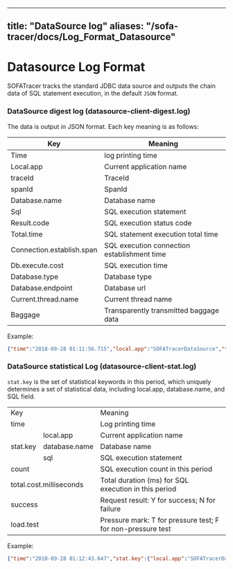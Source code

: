 
---
title: "DataSource log"
aliases: "/sofa-tracer/docs/Log_Format_Datasource"
---


# Datasource Log Format
SOFATracer tracks the standard JDBC data source and outputs the chain data of SQL statement execution, in the default `JSON` format.

### DataSource digest log (datasource-client-digest.log)

The data is output in JSON format. Each key meaning is as follows:

Key | Meaning
--------- | -------------
 Time | log printing time
 Local.app | Current application name
 traceId | TraceId
 spanId | SpanId
 Database.name | Database name
 Sql | SQL execution statement
 Result.code | SQL execution status code
 Total.time | SQL statement execution total time
 Connection.establish.span | SQL execution connection establishment time
 Db.execute.cost | SQL execution time
 Database.type | Database type
 Database.endpoint | Database url
 Current.thread.name | Current thread name
 Baggage | Transparently transmitted baggage data

Example:

```json
{"time":"2018-09-28 01:11:56.715","local.app":"SOFATracerDataSource","traceId":"1e1bcab91538068316462100111113","spanId":"0.1.2","database.name":"test","sql":"CREATE TABLE TEST(ID INT PRIMARY KEY%2C NAME VARCHAR(255));","result.code":"success","total.time":"228ms","connection.establish.span":"220ms","db.execute.cost":"3ms","database.type":"h2","database.endpoint":"jdbc:h2:~/test:-1","current.thread.name":"http-nio-8080-exec-1","baggage":""}
```

### DataSource statistical Log (datasource-client-stat.log)

`stat.key` is the set of statistical keywords in this period, which uniquely determines a set of statistical data, including local.app, database.name, and SQL field.

<table>
   <tr>
      <td colspan="2">Key</td>
      <td>Meaning</td>
   </tr>
   <tr>
      <td colspan="2">time</td>
      <td>Log printing time</td>
   </tr>
   <tr>
      <td rowspan="3">stat.key</td>
      <td>local.app</td>
      <td>Current application name</td>
   </tr>
   <tr>
      <td>database.name</td>
      <td>Database name</td>
   </tr>
   <tr>
      <td>sql</td>
      <td>SQL execution statement</td>
   </tr>
   <tr>
      <td colspan="2">count</td>
      <td>SQL execution count in this period</td>
   </tr>
   <tr>
      <td colspan="2">total.cost.milliseconds</td>
      <td>Total duration (ms) for SQL execution in this period</td>
   </tr>
   <tr>
      <td colspan="2">success</td>
      <td>Request result: Y for success; N for failure</td>
   </tr>
   <tr>
      <td colspan="2">load.test</td>
      <td>Pressure mark: T for pressure test; F for non-pressure test</td>
   </tr>
</table>

Example:

```json
{"time":"2018-09-28 01:12:43.647","stat.key":{"local.app":"SOFATracerDataSource","database.name":"test", "sql":"CREATE TABLE TEST(ID INT PRIMARY KEY%2C NAME VARCHAR(255));"},"count":1,"total.cost.milliseconds":228,"success":"true","load.test":"F"}
```